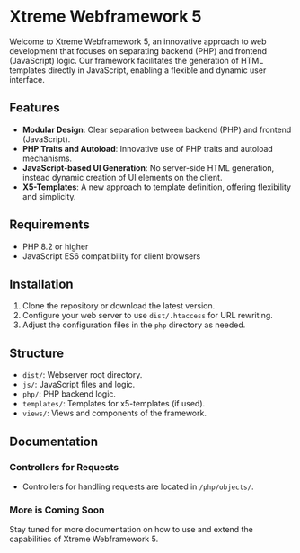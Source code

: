 # Xtreme Webframework 5

Welcome to Xtreme Webframework 5, an innovative approach to web development that focuses on separating backend (PHP) and frontend (JavaScript) logic. Our framework facilitates the generation of HTML templates directly in JavaScript, enabling a flexible and dynamic user interface.

## Features

- **Modular Design**: Clear separation between backend (PHP) and frontend (JavaScript).
- **PHP Traits and Autoload**: Innovative use of PHP traits and autoload mechanisms.
- **JavaScript-based UI Generation**: No server-side HTML generation, instead dynamic creation of UI elements on the client.
- **X5-Templates**: A new approach to template definition, offering flexibility and simplicity.

## Requirements

- PHP 8.2 or higher
- JavaScript ES6 compatibility for client browsers

## Installation

1. Clone the repository or download the latest version.
2. Configure your web server to use `dist/.htaccess` for URL rewriting.
3. Adjust the configuration files in the `php` directory as needed.

## Structure

- `dist/`: Webserver root directory.
- `js/`: JavaScript files and logic.
- `php/`: PHP backend logic.
- `templates/`: Templates for x5-templates (if used).
- `views/`: Views and components of the framework.

## Documentation

### Controllers for Requests
- Controllers for handling requests are located in `/php/objects/`.

### More is Coming Soon

Stay tuned for more documentation on how to use and extend the capabilities of Xtreme Webframework 5.
